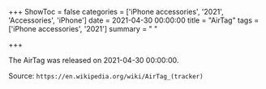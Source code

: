 +++
ShowToc = false
categories = ['iPhone accessories', '2021', 'Accessories', 'iPhone']
date = 2021-04-30 00:00:00
title = "AirTag"
tags = ['iPhone accessories', '2021']
summary = " "

+++

The AirTag was released on 2021-04-30 00:00:00.

Source: `https://en.wikipedia.org/wiki/AirTag_(tracker)`


